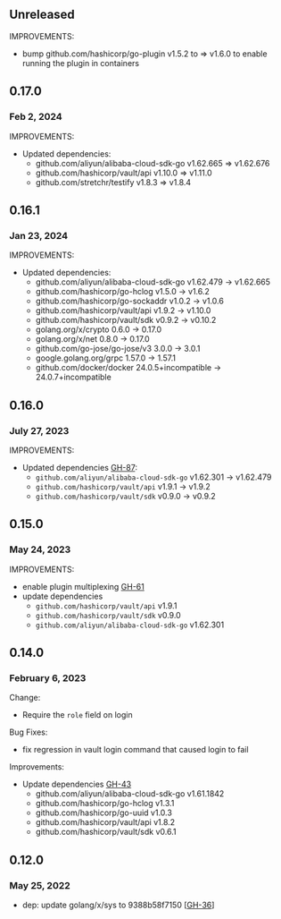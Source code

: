 ## Unreleased

IMPROVEMENTS:
* bump github.com/hashicorp/go-plugin v1.5.2 to => v1.6.0 to enable running the plugin in containers

## 0.17.0
### Feb 2, 2024

IMPROVEMENTS:
* Updated dependencies:
  * github.com/aliyun/alibaba-cloud-sdk-go v1.62.665 => v1.62.676
  * github.com/hashicorp/vault/api v1.10.0 => v1.11.0
  * github.com/stretchr/testify v1.8.3 => v1.8.4


## 0.16.1
### Jan 23, 2024

IMPROVEMENTS:
* Updated dependencies:
  * github.com/aliyun/alibaba-cloud-sdk-go v1.62.479 -> v1.62.665
  * github.com/hashicorp/go-hclog v1.5.0 -> v1.6.2
  * github.com/hashicorp/go-sockaddr v1.0.2 -> v1.0.6
  * github.com/hashicorp/vault/api v1.9.2 -> v1.10.0
  * github.com/hashicorp/vault/sdk v0.9.2 -> v0.10.2
  * golang.org/x/crypto 0.6.0 -> 0.17.0
  * golang.org/x/net 0.8.0 -> 0.17.0
  * github.com/go-jose/go-jose/v3 3.0.0 -> 3.0.1
  * google.golang.org/grpc 1.57.0 -> 1.57.1
  * github.com/docker/docker 24.0.5+incompatible -> 24.0.7+incompatible


## 0.16.0
### July 27, 2023

IMPROVEMENTS:
* Updated dependencies [GH-87](https://github.com/hashicorp/vault-plugin-auth-alicloud/pull/87):
  * `github.com/aliyun/alibaba-cloud-sdk-go` v1.62.301 -> v1.62.479
  * `github.com/hashicorp/vault/api` v1.9.1 -> v1.9.2
  * `github.com/hashicorp/vault/sdk` v0.9.0 -> v0.9.2

## 0.15.0
### May 24, 2023

IMPROVEMENTS:
* enable plugin multiplexing [GH-61](https://github.com/hashicorp/vault-plugin-auth-alicloud/pull/61)
* update dependencies
  * `github.com/hashicorp/vault/api` v1.9.1
  * `github.com/hashicorp/vault/sdk` v0.9.0
  * `github.com/aliyun/alibaba-cloud-sdk-go` v1.62.301

## 0.14.0
### February 6, 2023

Change:
* Require the `role` field on login

Bug Fixes:
* fix regression in vault login command that caused login to fail

Improvements:
* Update dependencies [GH-43](https://github.com/hashicorp/vault-plugin-auth-alicloud/pull/43)
  * github.com/aliyun/alibaba-cloud-sdk-go v1.61.1842
  * github.com/hashicorp/go-hclog v1.3.1
  * github.com/hashicorp/go-uuid v1.0.3
  * github.com/hashicorp/vault/api v1.8.2
  * github.com/hashicorp/vault/sdk v0.6.1

## 0.12.0
### May 25, 2022

* dep: update golang/x/sys to 9388b58f7150 [[GH-36](https://github.com/hashicorp/vault-plugin-auth-alicloud/pull/36)]
